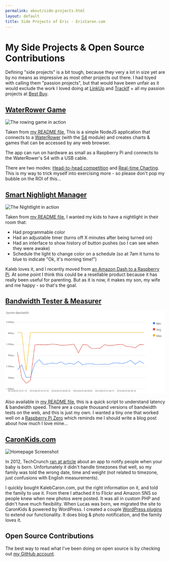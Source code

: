 ```yaml
---
permalink: about/side-projects.html
layout: default
title: Side Projects of Eric - EricCaron.com
---
```

# My Side Projects & Open Source Contributions
Defining "side projects" is a bit tough, because they very a lot in size yet are by no means as impressive as most other projects out there.
I had toyed with calling them "passion projects", but that would have been unfair as it would exclude the work I loved doing at [LinkUp](http://www.linkup.com/) and [TrackIf](https://trackif.com/) + all my passion projects at [Best Buy](https://developer.bestbuy.com/).

## [WaterRower Game](https://github.com/ecaron/waterrower-game)
![The rowing game in action](https://raw.githubusercontent.com/ecaron/waterrower-game/main/docs/realtime-competition.gif)

Taken from [my README file](https://github.com/ecaron/waterrower-game/blob/master/README.md), This is a simple NodeJS application that connects to a [WaterRower](https://www.waterrower.com/us/) (with the [S4](https://www.waterrower.com/us/shop/accessories/commodule.html) module) and creates charts & games that can be accessed by any web browser.

The app can run on hardware as small as a Raspberry Pi and connects to the WaterRower's S4 with a USB cable.

There are two modes: [Head-to-head competition](https://github.com/ecaron/waterrower-game#head-to-head-competition) and [Real-time Charting](https://github.com/ecaron/waterrower-game#real-time-charting). This is my way to trick myself into exercising more - so please don't pop my bubble on the ROI of this...
<div class="ui divider"></div>


## [Smart Nighlight Manager](https://github.com/ecaron/smart-nightlight-manager)
![The Nightlight in action](https://cloud.githubusercontent.com/assets/70704/12696100/d261de2c-c726-11e5-9022-74036dab6a3a.gif)

Taken from [my README file](https://github.com/ecaron/smart-nightlight-manager/blob/master/README.md), I wanted my kids to have a nightlight in their room that:
* Had programmable color
* Had an adjustable timer (turns off X minutes after being turned on)
* Had an interface to show history of button pushes (so I can see when they were awake)
* Schedule the light to change color on a schedule (so at 7am it turns to blue to indicate "Ok, it's morning time!")

Kaleb loves it, and I recently moved from [an Amazon Dash to a Raspberry Pi](https://medium.com/@ecaron/why-i-stopped-hacking-the-amazon-dash-button-and-learned-to-solder-84386a38bbd1). At some point I think this could be a resellable product because it has really been useful for parenting. But as it is now, it makes my son, my wife and me happy - so that's the goal.
<div class="ui divider"></div>


## [Bandwidth Tester & Measurer](https://github.com/ecaron/node-bandwidth-tester)
![The Graph in action](https://github.com/ecaron/node-bandwidth-tester/raw/master/remote-host-example/bandwidth-chart.png?raw=true)

Also available in [my README file](https://github.com/ecaron/node-bandwidth-tester/blob/master/README.md), this is a quick script to understand latency & bandwidth speed. There are a couple thousand versions of bandwidth tests on the web, and this is just my own. I wanted a tiny one that worked well on a [Raspberry Pi Zero](https://www.raspberrypi.org/products/pi-zero/) which reminds me I should write a blog post about how much I love mine&hellip;

<div class="ui divider"></div>


## [CaronKids.com](https://caronkids.com/)
![Homepage Screenshot](/assets/images/caronkids-screenshot.png)

In 2012, TechCrunch [ran at article](https://techcrunch.com/2012/02/15/babynotify-you-know-for-notifying-people-when-your-baby-comes/) about an app to notify people when your baby is born. Unfortunately it didn't handle timezones that well, so my family was told the wrong date, time and weight (not related to timezone, just confusions with English measurements).

I quickly bought KalebCaron.com, put the right information on it, and told the family to use it. From there I attached it to Flickr and Amazon SNS so people knew when new photos were posted. It was all in custom PHP and didn't have much flexibility. When Lucas was born, we migrated the site to CaronKids & powered by WordPress. I created a couple [WordPress plugins](https://github.com/ecaron/wordpress-child-info-widget) to extend our functionality. It does blog & photo notification, and the family loves it.
<div class="ui divider"></div>

## Open Source Contributions
The best way to read what I've been doing on open source is by checking out [my GitHub account](https://github.com/ecaron#js-contribution-activity).
